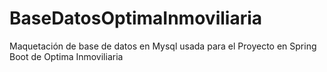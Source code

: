 # BaseDatosOptimaInmoviliaria

Maquetación de base de datos en Mysql usada para el Proyecto 
en Spring Boot de Optima Inmoviliaria
